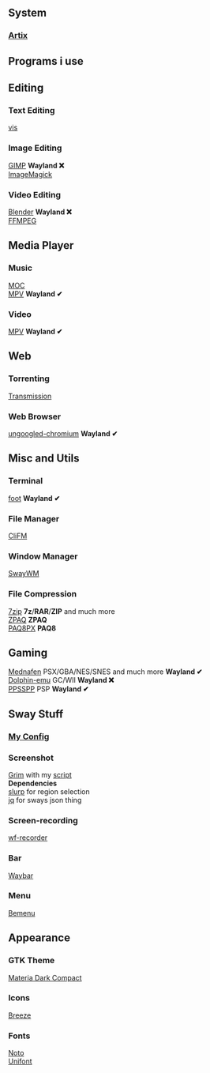 ## System
### [Artix](https://artixlinux.org/)

## Programs i use

## Editing
### Text Editing
[vis](https://github.com/martanne/vis)  
### Image Editing  
[GIMP](www.gimp.org) **Wayland ❌**  
[ImageMagick](https://imagemagick.org/)  
### Video Editing  
[Blender](www.blender.org) **Wayland ❌**  
[FFMPEG](https://ffmpeg.org/)  

## Media Player
### Music
[MOC](http://moc.daper.net/)  
[MPV](https://mpv.io/) **Wayland ✔**
### Video
[MPV](https://mpv.io/) **Wayland ✔**

## Web
### Torrenting
[Transmission](https://transmissionbt.com/)  
### Web Browser
[ungoogled-chromium](https://github.com/Eloston/ungoogled-chromium) **Wayland ✔**  

## Misc and Utils
### Terminal  
[foot](https://codeberg.org/dnkl/foot) **Wayland ✔**  
### File Manager  
[CliFM](https://github.com/leo-arch/clifm)  
### Window Manager  
[SwayWM](https://swaywm.org/)  
### File Compression  
[7zip](https://www.7-zip.org/) **7z**/**RAR**/**ZIP** and much more  
[ZPAQ](http://mattmahoney.net/dc/zpaq.html) **ZPAQ**  
[PAQ8PX](https://github.com/hxim/paq8px) **PAQ8**

## Gaming
[Mednafen](https://mednafen.github.io/) PSX/GBA/NES/SNES and much more **Wayland ✔**  
[Dolphin-emu](https://dolphin-emu.org) GC/WII **Wayland ❌**  
[PPSSPP](https://www.ppsspp.org/) PSP **Wayland ✔**

## Sway Stuff

### [My Config](https://github.com/DNDEBUG/my-dotfiles/blob/main/sway/config)

### Screenshot
[Grim](https://sr.ht/~emersion/grim/) with my [script](https://github.com/DNDEBUG/my-dotfiles/blob/main/screencap)  
  **Dependencies**  
  [slurp](https://github.com/emersion/slurp) for region selection  
  [jq](https://stedolan.github.io/jq/) for sways json thing  
### Screen-recording
[wf-recorder](https://github.com/ammen99/wf-recorder)
### Bar
[Waybar](https://github.com/Alexays/Waybar)
### Menu
[Bemenu](https://github.com/Cloudef/bemenu)

## Appearance  
### GTK Theme
[Materia Dark Compact](https://github.com/nana-4/materia-theme)
### Icons
[Breeze](https://github.com/KDE/breeze-icons)
### Fonts
[Noto](https://fonts.google.com/noto)  
[Unifont](http://unifoundry.com/unifont/index.html)
